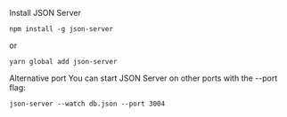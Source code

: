 Install JSON Server

```npm
npm install -g json-server
```

or 

```yarn
yarn global add json-server
```

Alternative port
You can start JSON Server on other ports with the --port flag:

```yarn
json-server --watch db.json --port 3004
```